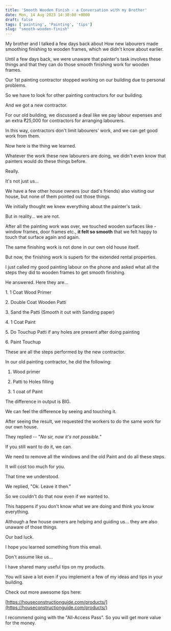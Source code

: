 ```yaml
---
title: 'Smooth Wooden Finish - a Conversation with my Brother'
date: Mon, 14 Aug 2023 14:30:00 +0000
draft: false
tags: ['painting', 'Painting', 'tips']
slug: "smooth-wooden-finish"
---
```


My brother and I talked a few days back about How new labourers made smoothing finishing to wooden frames, which we didn't know about earlier.

Until a few days back, we were unaware that painter's task involves these things and that they can do those smooth finishing work for wooden frames.

Our 1st painting contractor stopped working on our building due to personal problems.

So we have to look for other painting contractors for our building.

And we got a new contractor.

For our old building, we discussed a deal like we pay labour expenses and an extra ₹25,000 for contractors for arranging labourers.

In this way, contractors don't limit labourers' work, and we can get good work from them.

Now here is the thing we learned.

Whatever the work these new labourers are doing, we didn't even know that painters would do these things before.

Really.

It's not just us…

We have a few other house owners (our dad's friends) also visiting our house, but none of them pointed out those things.

We initially thought we knew everything about the painter's task.

But in reality… we are not.

After all the painting work was over, we touched wooden surfaces like - window frames, door frames etc., **it felt so smooth** that we felt happy to touch that surface again and again.

The same finishing work is not done in our own old house itself.

But now, the finishing work is superb for the extended rental properties.

I just called my good painting labour on the phone and asked what all the steps they did to wooden frames to get smooth finishing.

He answered. Here they are…

1\. 1 Coat Wood Primer

2\. Double Coat Wooden Patti

3\. Sand the Patti (Smooth it out with Sanding paper)

4\. 1 Coat Paint

5\. Do Touchup Patti if any holes are present after doing painting

6\. Paint Touchup

These are all the steps performed by the new contractor.

In our old painting contractor, he did the following:

1) Wood primer

2) Patti to Holes filling

3) 1 coat of Paint

The difference in output is BIG.

We can feel the difference by seeing and touching it.

After seeing the result, we requested the workers to do the same work for our own house.

They replied -- "_No sir, now it's not possible._"

If you still want to do it, we can.

We need to remove all the windows and the old Paint and do all these steps.

It will cost too much for you.

That time we understood.

We replied, "Ok. Leave it then." 

So we couldn't do that now even if we wanted to.

This happens if you don't know what we are doing and think you know everything.

Although a few house owners are helping and guiding us… they are also unaware of those things.

Our bad luck.

I hope you learned something from this email.

Don't assume like us…

I have shared many useful tips on my products.

You will save a lot even if you implement a few of my ideas and tips in your building.

Check out more awesome tips here:

[https://houseconstructionguide.com/products/](https://houseconstructionguide.com/products/)

I recommend going with the "All-Access Pass". So you will get more value for the money.